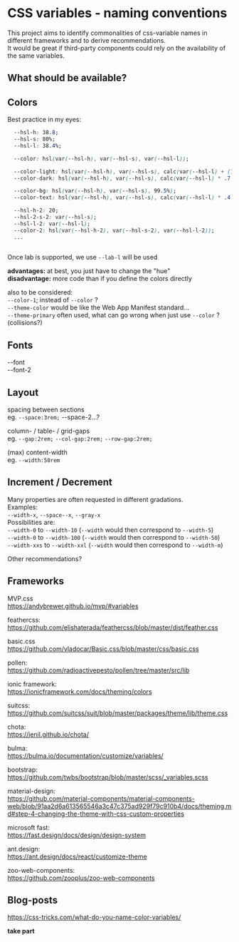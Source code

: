 # CSS variables - naming conventions

This project aims to identify commonalities of css-variable names in different frameworks and to derive recommendations.  
It would be great if third-party components could rely on the availability of the same variables.  


## What should be available?

## Colors
Best practice in my eyes:  
```css
  --hsl-h: 38.8;
  --hsl-s: 80%;
  --hsl-l: 38.4%;

  --color: hsl(var(--hsl-h), var(--hsl-s), var(--hsl-l));

  --color-light: hsl(var(--hsl-h), var(--hsl-s), calc(var(--hsl-l) + (100% - var(--hsl-l)) * .9 ) );
  --color-dark: hsl(var(--hsl-h), var(--hsl-s), calc(var(--hsl-l) * .7 ) );

  --color-bg: hsl(var(--hsl-h), var(--hsl-s), 99.5%);
  --color-text: hsl(var(--hsl-h), var(--hsl-s), calc(var(--hsl-l) * .4 ) );

  --hsl-h-2: 20;   
  --hsl-2-s-2: var(--hsl-s);
  --hsl-l-2: var(--hsl-l);
  --color-2: hsl(var(--hsl-h-2), var(--hsl-s-2), var(--hsl-l-2));
  ...   
  
```
Once lab is supported, we use `--lab-l` will be used  


**advantages:** at best, you just have to change the "hue"  
**disadvantage:** more code than if you define the colors directly  

also to be considered:  
`--color-1`;  instead of `--color` ?  
`--theme-color` would be like the Web App Manifest standard...  
`--theme-primary` often used, what can go wrong when just use `--color` ? (collisions?)   



## Fonts
--font  
--font-2  

## Layout

spacing between sections  
eg. `--space:3rem;` --space-2...?  

column- / table- / grid-gaps  
eg. `--gap:2rem;` `--col-gap:2rem;` `--row-gap:2rem;`  

(max) content-width  
eg. `--width:50rem`  


## Increment / Decrement
Many properties are often requested in different gradations.  
Examples:  
`--width-x`, `--space--x`, `--gray-x`   
Possibilities are:  
`--width-0` to `--width-10` (`--width` would then correspond to `--width-5`)  
`--width-0` to `--width-100` (`--width` would then correspond to `--width-50`)  
`--width-xxs` to `--width-xxl` (`--width` would then correspond to `--width-m`)  

Other recommendations?

## Frameworks

MVP.css  
https://andybrewer.github.io/mvp/#variables

feathercss:  
https://github.com/elishaterada/feathercss/blob/master/dist/feather.css

basic.css  
https://github.com/vladocar/Basic.css/blob/master/css/basic.css

pollen:  
https://github.com/radioactivepesto/pollen/tree/master/src/lib

ionic framework:  
https://ionicframework.com/docs/theming/colors

suitcss:  
https://github.com/suitcss/suit/blob/master/packages/theme/lib/theme.css

chota:  
https://jenil.github.io/chota/

bulma:  
https://bulma.io/documentation/customize/variables/

bootstrap:  
https://github.com/twbs/bootstrap/blob/master/scss/_variables.scss

material-design:  
https://github.com/material-components/material-components-web/blob/91aa2d6a613565546a3c47c375ad929f79c910b4/docs/theming.md#step-4-changing-the-theme-with-css-custom-properties

microsoft fast:  
https://fast.design/docs/design/design-system

ant.design:  
https://ant.design/docs/react/customize-theme

zoo-web-components:  
https://github.com/zooplus/zoo-web-components

## Blog-posts
https://css-tricks.com/what-do-you-name-color-variables/
  
  
  
**take part**
